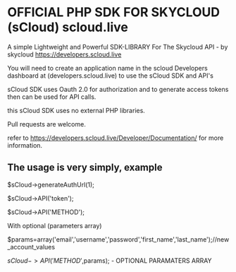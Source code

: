 <h1>OFFICIAL PHP SDK FOR SKYCLOUD (sCloud) scloud.live</h1>

A simple Lightweight and Powerful SDK-LIBRARY For The Skycloud API -  by skycloud
https://developers.scloud.live


You will need to create an application name in the scloud Developers dashboard
at (developers.scloud.live) to use the sCloud SDK and API's

sCloud SDK uses Oauth 2.0 for authorization and to generate access tokens then can be used for API calls.

this sCloud SDK uses no external PHP libraries. 

Pull requests are welcome.

refer to https://developers.scloud.live/Developer/Documentation/ for more information.

<h2>The usage is very simply, example</h2>

$sCloud->generateAuthUrl(1);

$sCloud->API('token');

$sCloud->API('METHOD');



With optional (parameters array)

$params=array('email','username','password','first_name','last_name');//new_account_values

$sCloud->API('METHOD',$params); - OPTIONAL PARAMATERS ARRAY



